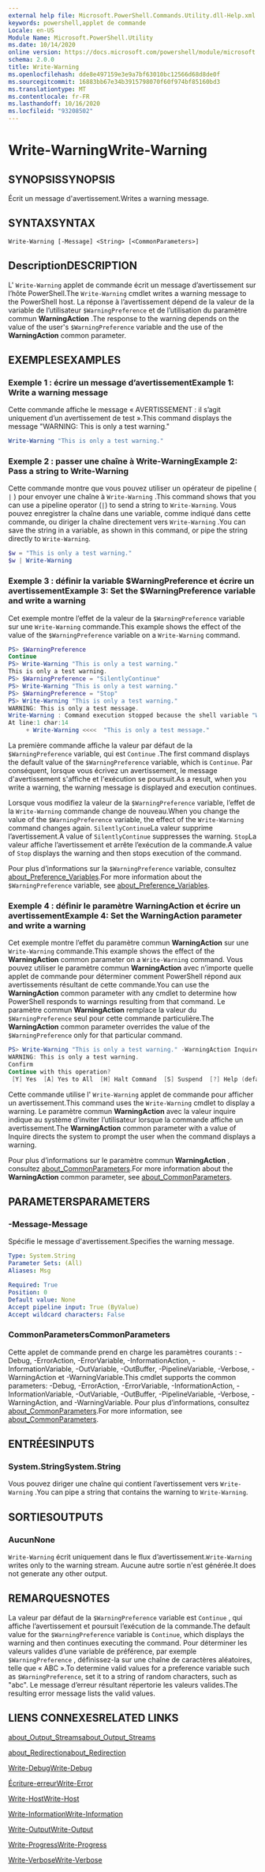 ```yaml
---
external help file: Microsoft.PowerShell.Commands.Utility.dll-Help.xml
keywords: powershell,applet de commande
Locale: en-US
Module Name: Microsoft.PowerShell.Utility
ms.date: 10/14/2020
online version: https://docs.microsoft.com/powershell/module/microsoft.powershell.utility/write-warning?view=powershell-7&WT.mc_id=ps-gethelp
schema: 2.0.0
title: Write-Warning
ms.openlocfilehash: dde8e497159e3e9a7bf63010bc12566d68d8de0f
ms.sourcegitcommit: 16883bb67e34b3915798070f60f974bf85160bd3
ms.translationtype: MT
ms.contentlocale: fr-FR
ms.lasthandoff: 10/16/2020
ms.locfileid: "93208502"
---
```

# <span data-ttu-id="33c2e-103">Write-Warning</span><span class="sxs-lookup"><span data-stu-id="33c2e-103">Write-Warning</span></span>

## <span data-ttu-id="33c2e-104">SYNOPSIS</span><span class="sxs-lookup"><span data-stu-id="33c2e-104">SYNOPSIS</span></span>
<span data-ttu-id="33c2e-105">Écrit un message d'avertissement.</span><span class="sxs-lookup"><span data-stu-id="33c2e-105">Writes a warning message.</span></span>

## <span data-ttu-id="33c2e-106">SYNTAX</span><span class="sxs-lookup"><span data-stu-id="33c2e-106">SYNTAX</span></span>

```
Write-Warning [-Message] <String> [<CommonParameters>]
```

## <span data-ttu-id="33c2e-107">Description</span><span class="sxs-lookup"><span data-stu-id="33c2e-107">DESCRIPTION</span></span>

<span data-ttu-id="33c2e-108">L' `Write-Warning` applet de commande écrit un message d’avertissement sur l’hôte PowerShell.</span><span class="sxs-lookup"><span data-stu-id="33c2e-108">The `Write-Warning` cmdlet writes a warning message to the PowerShell host.</span></span> <span data-ttu-id="33c2e-109">La réponse à l’avertissement dépend de la valeur de la variable de l’utilisateur `$WarningPreference` et de l’utilisation du paramètre commun **WarningAction** .</span><span class="sxs-lookup"><span data-stu-id="33c2e-109">The response to the warning depends on the value of the user's `$WarningPreference` variable and the use of the **WarningAction** common parameter.</span></span>

## <span data-ttu-id="33c2e-110">EXEMPLES</span><span class="sxs-lookup"><span data-stu-id="33c2e-110">EXAMPLES</span></span>

### <span data-ttu-id="33c2e-111">Exemple 1 : écrire un message d’avertissement</span><span class="sxs-lookup"><span data-stu-id="33c2e-111">Example 1: Write a warning message</span></span>

<span data-ttu-id="33c2e-112">Cette commande affiche le message « AVERTISSEMENT : il s’agit uniquement d’un avertissement de test ».</span><span class="sxs-lookup"><span data-stu-id="33c2e-112">This command displays the message "WARNING: This is only a test warning."</span></span>

```powershell
Write-Warning "This is only a test warning."
```

### <span data-ttu-id="33c2e-113">Exemple 2 : passer une chaîne à Write-Warning</span><span class="sxs-lookup"><span data-stu-id="33c2e-113">Example 2: Pass a string to Write-Warning</span></span>

<span data-ttu-id="33c2e-114">Cette commande montre que vous pouvez utiliser un opérateur de pipeline ( `|` ) pour envoyer une chaîne à `Write-Warning` .</span><span class="sxs-lookup"><span data-stu-id="33c2e-114">This command shows that you can use a pipeline operator (`|`) to send a string to `Write-Warning`.</span></span>
<span data-ttu-id="33c2e-115">Vous pouvez enregistrer la chaîne dans une variable, comme indiqué dans cette commande, ou diriger la chaîne directement vers `Write-Warning` .</span><span class="sxs-lookup"><span data-stu-id="33c2e-115">You can save the string in a variable, as shown in this command, or pipe the string directly to `Write-Warning`.</span></span>

```powershell
$w = "This is only a test warning."
$w | Write-Warning
```

### <span data-ttu-id="33c2e-116">Exemple 3 : définir la variable $WarningPreference et écrire un avertissement</span><span class="sxs-lookup"><span data-stu-id="33c2e-116">Example 3: Set the $WarningPreference variable and write a warning</span></span>

<span data-ttu-id="33c2e-117">Cet exemple montre l’effet de la valeur de la `$WarningPreference` variable sur une `Write-Warning` commande.</span><span class="sxs-lookup"><span data-stu-id="33c2e-117">This example shows the effect of the value of the `$WarningPreference` variable on a `Write-Warning` command.</span></span>

```powershell
PS> $WarningPreference
Continue
PS> Write-Warning "This is only a test warning."
This is only a test warning.
PS> $WarningPreference = "SilentlyContinue"
PS> Write-Warning "This is only a test warning."
PS> $WarningPreference = "Stop"
PS> Write-Warning "This is only a test warning."
WARNING: This is only a test message.
Write-Warning : Command execution stopped because the shell variable "WarningPreference" is set to Stop.
At line:1 char:14
     + Write-Warning <<<<  "This is only a test message."
```

<span data-ttu-id="33c2e-118">La première commande affiche la valeur par défaut de la `$WarningPreference` variable, qui est `Continue` .</span><span class="sxs-lookup"><span data-stu-id="33c2e-118">The first command displays the default value of the `$WarningPreference` variable, which is `Continue`.</span></span> <span data-ttu-id="33c2e-119">Par conséquent, lorsque vous écrivez un avertissement, le message d'avertissement s'affiche et l'exécution se poursuit.</span><span class="sxs-lookup"><span data-stu-id="33c2e-119">As a result, when you write a warning, the warning message is displayed and execution continues.</span></span>

<span data-ttu-id="33c2e-120">Lorsque vous modifiez la valeur de la `$WarningPreference` variable, l’effet de la `Write-Warning` commande change de nouveau.</span><span class="sxs-lookup"><span data-stu-id="33c2e-120">When you change the value of the `$WarningPreference` variable, the effect of the `Write-Warning` command changes again.</span></span> <span data-ttu-id="33c2e-121">`SilentlyContinue`La valeur supprime l’avertissement.</span><span class="sxs-lookup"><span data-stu-id="33c2e-121">A value of `SilentlyContinue` suppresses the warning.</span></span> <span data-ttu-id="33c2e-122">`Stop`La valeur affiche l’avertissement et arrête l’exécution de la commande.</span><span class="sxs-lookup"><span data-stu-id="33c2e-122">A value of `Stop` displays the warning and then stops execution of the command.</span></span>

<span data-ttu-id="33c2e-123">Pour plus d’informations sur la `$WarningPreference` variable, consultez [about_Preference_Variables](../Microsoft.Powershell.Core/About/about_Preference_Variables.md).</span><span class="sxs-lookup"><span data-stu-id="33c2e-123">For more information about the `$WarningPreference` variable, see [about_Preference_Variables](../Microsoft.Powershell.Core/About/about_Preference_Variables.md).</span></span>

### <span data-ttu-id="33c2e-124">Exemple 4 : définir le paramètre WarningAction et écrire un avertissement</span><span class="sxs-lookup"><span data-stu-id="33c2e-124">Example 4: Set the WarningAction parameter and write a warning</span></span>

<span data-ttu-id="33c2e-125">Cet exemple montre l’effet du paramètre commun **WarningAction** sur une `Write-Warning` commande.</span><span class="sxs-lookup"><span data-stu-id="33c2e-125">This example shows the effect of the **WarningAction** common parameter on a `Write-Warning` command.</span></span> <span data-ttu-id="33c2e-126">Vous pouvez utiliser le paramètre commun **WarningAction** avec n’importe quelle applet de commande pour déterminer comment PowerShell répond aux avertissements résultant de cette commande.</span><span class="sxs-lookup"><span data-stu-id="33c2e-126">You can use the **WarningAction** common parameter with any cmdlet to determine how PowerShell responds to warnings resulting from that command.</span></span> <span data-ttu-id="33c2e-127">Le paramètre commun **WarningAction** remplace la valeur du `$WarningPreference` seul pour cette commande particulière.</span><span class="sxs-lookup"><span data-stu-id="33c2e-127">The **WarningAction** common parameter overrides the value of the `$WarningPreference` only for that particular command.</span></span>

```powershell
PS> Write-Warning "This is only a test warning." -WarningAction Inquire
WARNING: This is only a test warning.
Confirm
Continue with this operation?
 [Y] Yes  [A] Yes to All  [H] Halt Command  [S] Suspend  [?] Help (default is "Y"):
```

<span data-ttu-id="33c2e-128">Cette commande utilise l' `Write-Warning` applet de commande pour afficher un avertissement.</span><span class="sxs-lookup"><span data-stu-id="33c2e-128">This command uses the `Write-Warning` cmdlet to display a warning.</span></span> <span data-ttu-id="33c2e-129">Le paramètre commun **WarningAction** avec la valeur inquire indique au système d’inviter l’utilisateur lorsque la commande affiche un avertissement.</span><span class="sxs-lookup"><span data-stu-id="33c2e-129">The **WarningAction** common parameter with a value of Inquire directs the system to prompt the user when the command displays a warning.</span></span>

<span data-ttu-id="33c2e-130">Pour plus d’informations sur le paramètre commun **WarningAction** , consultez [about_CommonParameters](../Microsoft.Powershell.Core/About/about_CommonParameters.md).</span><span class="sxs-lookup"><span data-stu-id="33c2e-130">For more information about the **WarningAction** common parameter, see [about_CommonParameters](../Microsoft.Powershell.Core/About/about_CommonParameters.md).</span></span>

## <span data-ttu-id="33c2e-131">PARAMETERS</span><span class="sxs-lookup"><span data-stu-id="33c2e-131">PARAMETERS</span></span>

### <span data-ttu-id="33c2e-132">-Message</span><span class="sxs-lookup"><span data-stu-id="33c2e-132">-Message</span></span>
<span data-ttu-id="33c2e-133">Spécifie le message d'avertissement.</span><span class="sxs-lookup"><span data-stu-id="33c2e-133">Specifies the warning message.</span></span>

```yaml
Type: System.String
Parameter Sets: (All)
Aliases: Msg

Required: True
Position: 0
Default value: None
Accept pipeline input: True (ByValue)
Accept wildcard characters: False
```

### <span data-ttu-id="33c2e-134">CommonParameters</span><span class="sxs-lookup"><span data-stu-id="33c2e-134">CommonParameters</span></span>

<span data-ttu-id="33c2e-135">Cette applet de commande prend en charge les paramètres courants : -Debug, -ErrorAction, -ErrorVariable, -InformationAction, -InformationVariable, -OutVariable, -OutBuffer, -PipelineVariable, -Verbose, -WarningAction et -WarningVariable.</span><span class="sxs-lookup"><span data-stu-id="33c2e-135">This cmdlet supports the common parameters: -Debug, -ErrorAction, -ErrorVariable, -InformationAction, -InformationVariable, -OutVariable, -OutBuffer, -PipelineVariable, -Verbose, -WarningAction, and -WarningVariable.</span></span> <span data-ttu-id="33c2e-136">Pour plus d’informations, consultez [about_CommonParameters](https://go.microsoft.com/fwlink/?LinkID=113216).</span><span class="sxs-lookup"><span data-stu-id="33c2e-136">For more information, see [about_CommonParameters](https://go.microsoft.com/fwlink/?LinkID=113216).</span></span>

## <span data-ttu-id="33c2e-137">ENTRÉES</span><span class="sxs-lookup"><span data-stu-id="33c2e-137">INPUTS</span></span>

### <span data-ttu-id="33c2e-138">System.String</span><span class="sxs-lookup"><span data-stu-id="33c2e-138">System.String</span></span>

<span data-ttu-id="33c2e-139">Vous pouvez diriger une chaîne qui contient l’avertissement vers `Write-Warning` .</span><span class="sxs-lookup"><span data-stu-id="33c2e-139">You can pipe a string that contains the warning to `Write-Warning`.</span></span>

## <span data-ttu-id="33c2e-140">SORTIES</span><span class="sxs-lookup"><span data-stu-id="33c2e-140">OUTPUTS</span></span>

### <span data-ttu-id="33c2e-141">Aucun</span><span class="sxs-lookup"><span data-stu-id="33c2e-141">None</span></span>

<span data-ttu-id="33c2e-142">`Write-Warning` écrit uniquement dans le flux d’avertissement.</span><span class="sxs-lookup"><span data-stu-id="33c2e-142">`Write-Warning` writes only to the warning stream.</span></span> <span data-ttu-id="33c2e-143">Aucune autre sortie n'est générée.</span><span class="sxs-lookup"><span data-stu-id="33c2e-143">It does not generate any other output.</span></span>

## <span data-ttu-id="33c2e-144">REMARQUES</span><span class="sxs-lookup"><span data-stu-id="33c2e-144">NOTES</span></span>

<span data-ttu-id="33c2e-145">La valeur par défaut de la `$WarningPreference` variable est `Continue` , qui affiche l’avertissement et poursuit l’exécution de la commande.</span><span class="sxs-lookup"><span data-stu-id="33c2e-145">The default value for the `$WarningPreference` variable is `Continue`, which displays the warning and then continues executing the command.</span></span> <span data-ttu-id="33c2e-146">Pour déterminer les valeurs valides d’une variable de préférence, par exemple `$WarningPreference` , définissez-la sur une chaîne de caractères aléatoires, telle que « ABC ».</span><span class="sxs-lookup"><span data-stu-id="33c2e-146">To determine valid values for a preference variable such as `$WarningPreference`, set it to a string of random characters, such as "abc".</span></span> <span data-ttu-id="33c2e-147">Le message d’erreur résultant répertorie les valeurs valides.</span><span class="sxs-lookup"><span data-stu-id="33c2e-147">The resulting error message lists the valid values.</span></span>

## <span data-ttu-id="33c2e-148">LIENS CONNEXES</span><span class="sxs-lookup"><span data-stu-id="33c2e-148">RELATED LINKS</span></span>

[<span data-ttu-id="33c2e-149">about_Output_Streams</span><span class="sxs-lookup"><span data-stu-id="33c2e-149">about_Output_Streams</span></span>](../Microsoft.PowerShell.Core/About/about_Output_Streams.md)

[<span data-ttu-id="33c2e-150">about_Redirection</span><span class="sxs-lookup"><span data-stu-id="33c2e-150">about_Redirection</span></span>](../Microsoft.PowerShell.Core/About/about_Redirection.md)

[<span data-ttu-id="33c2e-151">Write-Debug</span><span class="sxs-lookup"><span data-stu-id="33c2e-151">Write-Debug</span></span>](Write-Debug.md)

[<span data-ttu-id="33c2e-152">Écriture-erreur</span><span class="sxs-lookup"><span data-stu-id="33c2e-152">Write-Error</span></span>](Write-Error.md)

[<span data-ttu-id="33c2e-153">Write-Host</span><span class="sxs-lookup"><span data-stu-id="33c2e-153">Write-Host</span></span>](Write-Host.md)

[<span data-ttu-id="33c2e-154">Write-Information</span><span class="sxs-lookup"><span data-stu-id="33c2e-154">Write-Information</span></span>](Write-Information.md)

[<span data-ttu-id="33c2e-155">Write-Output</span><span class="sxs-lookup"><span data-stu-id="33c2e-155">Write-Output</span></span>](Write-Output.md)

[<span data-ttu-id="33c2e-156">Write-Progress</span><span class="sxs-lookup"><span data-stu-id="33c2e-156">Write-Progress</span></span>](Write-Progress.md)

[<span data-ttu-id="33c2e-157">Write-Verbose</span><span class="sxs-lookup"><span data-stu-id="33c2e-157">Write-Verbose</span></span>](Write-Verbose.md)
